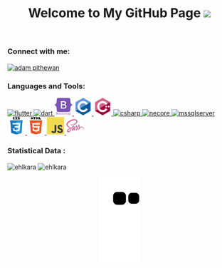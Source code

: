<h1 align="center">
  Welcome to My GitHub Page
  <img src="https://media.giphy.com/media/hvRJCLFzcasrR4ia7z/giphy.gif" width="28">
</h1>
<br>
<h3 align="left">Connect with me:</h3>
<p align="left">
  <a href="https://www.linkedin.com/in/ehlullah-karakurt/" target="blank"><img align="center"
      src="https://raw.githubusercontent.com/rahuldkjain/github-profile-readme-generator/master/src/images/icons/Social/linked-in-alt.svg"
      alt="adam pithewan" height="30" width="40" /></a>
</p>

<h3 align="left">Languages and Tools:</h3>
<p align="left"><a href="https://flutter.dev/" target="_blank" rel="noreferrer">
    <img src="https://cdn.jsdelivr.net/gh/devicons/devicon/icons/flutter/flutter-original.svg"
      alt="flutter" width="40" height="40" /> </a><a href="https://dart.dev/" target="_blank" rel="noreferrer">
    <img src="https://cdn.jsdelivr.net/gh/devicons/devicon/icons/dart/dart-original-wordmark.svg"
      alt="dart" width="40" height="40" /> </a>  <a href="https://getbootstrap.com" target="_blank" rel="noreferrer">
    <img src="https://raw.githubusercontent.com/devicons/devicon/master/icons/bootstrap/bootstrap-plain-wordmark.svg"
      alt="bootstrap" width="40" height="40" /> </a> <a href="https://www.cprogramming.com/" target="_blank"
    rel="noreferrer"> <img src="https://raw.githubusercontent.com/devicons/devicon/master/icons/c/c-original.svg"
      alt="c" width="40" height="40" /> </a> <a href="https://www.w3schools.com/cpp/" target="_blank" rel="noreferrer">
    <img src="https://raw.githubusercontent.com/devicons/devicon/master/icons/cplusplus/cplusplus-original.svg"
      alt="cplusplus" width="40" height="40" /> </a><a href="https://www.w3schools.com/cs/" target="_blank" rel="noreferrer">
    <img src="https://raw.githubusercontent.com/jmnote/z-icons/master/svg/csharp.svg"
      alt="csharp" width="40" height="40" /> </a><a href="https://docs.microsoft.com/tr-tr/aspnet/core/?view=aspnetcore-6.0/" target="_blank" rel="noreferrer">
    <img src="https://cdn.jsdelivr.net/gh/devicons/devicon/icons/dotnetcore/dotnetcore-original.svg"
      alt="necore" width="40" height="40" /> </a><a href="https://www.microsoft.com/en-us/sql-server" target="_blank" rel="noreferrer">
    <img src="https://cdn.jsdelivr.net/gh/devicons/devicon/icons/microsoftsqlserver/microsoftsqlserver-plain.svg"
      alt="mssqlserver" width="40" height="40" /> </a> <a href="https://www.w3schools.com/css/" target="_blank"
    rel="noreferrer"> <img
      src="https://raw.githubusercontent.com/devicons/devicon/master/icons/css3/css3-original-wordmark.svg" alt="css3"
      width="40" height="40" /> </a> <a href="https://www.w3.org/html/" target="_blank" rel="noreferrer"> <img
      src="https://raw.githubusercontent.com/devicons/devicon/master/icons/html5/html5-original-wordmark.svg"
      alt="html5" width="40" height="40" /> </a> <a href="https://developer.mozilla.org/en-US/docs/Web/JavaScript" target="_blank"
    rel="noreferrer"> <img
      src="https://raw.githubusercontent.com/devicons/devicon/master/icons/javascript/javascript-original.svg"
      alt="javascript" width="40" height="40" /> </a> <a href="https://sass-lang.com" target="_blank" rel="noreferrer"> <img
      src="https://raw.githubusercontent.com/devicons/devicon/master/icons/sass/sass-original.svg" alt="sass" width="40"
      height="40" /> </a> </p>
    
<h3>Statistical Data :</h3>
<p><img align="center" style="width:338px" src="https://github-readme-stats.vercel.app/api?username=ehlkara&show_icons=true&locale=en&theme=default"
    alt="ehlkara" />
<img align="center" style="width:285px; height:197px;"
    src="https://github-readme-stats.vercel.app/api/top-langs?username=ehlkara&show_icons=true&locale=en&layout=compact&theme=default"
    alt="ehlkara" /></p>
<div  align="center"> <img src="https://github.com/ehlkara/ehlkara/blob/output/github-contribution-grid-snake.svg" /></div>
<!--
**ehlkara/ehlkara** is a ✨ _special_ ✨ repository because its `README.md` (this file) appears on your GitHub profile.

Here are some ideas to get you started:

- 🔭 I’m currently working on ...
- 🌱 I’m currently learning ...
- 👯 I’m looking to collaborate on ...
- 🤔 I’m looking for help with ...
- 💬 Ask me about ...
- 📫 How to reach me: ...
- 😄 Pronouns: ...
- ⚡ Fun fact: ...
-->
